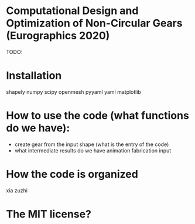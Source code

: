# Computational Design and Optimization of Non-Circular Gears (Eurographics 2020)

TODO:
# Installation
shapely
numpy
scipy
openmesh
pyyaml
yaml
matplotlib


# How to use the code (what functions do we have):
- create gear from the input shape (what is the entry of the code)
- what intermediate results do we have
animation
fabrication
input

# How the code is organized
xia zuzhi

# The MIT license?

